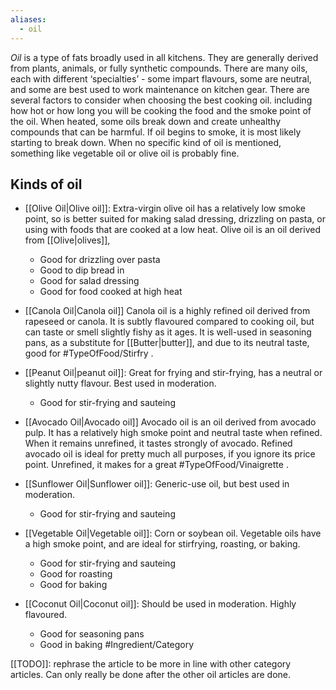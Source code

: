 ```yaml
---
aliases:
  - oil
---
```


*Oil* is a type of fats broadly used in all kitchens. They are generally derived from plants, animals, or fully synthetic compounds. There are many oils, each with different ‘specialties’ - some impart flavours, some are neutral, and some are best used to work maintenance on kitchen gear.
There are several factors to consider when choosing the best cooking oil. including how hot or how long you will be cooking the food and the smoke point of the oil. When heated, some oils break down and create unhealthy compounds that can be harmful. If oil begins to smoke, it is most likely starting to break down.
When no specific kind of oil is mentioned, something like vegetable oil or olive oil is probably fine.
## Kinds of oil
- [[Olive Oil|Olive oil]]: Extra-virgin olive oil has a relatively low smoke point, so is better suited for making salad dressing, drizzling on pasta, or using with foods that are cooked at a low heat.
	 Olive oil is an oil derived from [[Olive|olives]], 
	- Good for drizzling over pasta
	- Good to dip bread in
	- Good for salad dressing
	- Good for food cooked at high heat

- [[Canola Oil|Canola oil]]
	Canola oil is a highly refined oil derived from rapeseed or canola. It is subtly flavoured compared to cooking oil, but can taste or smell slightly fishy as it ages. It is well-used in seasoning pans, as a substitute for [[Butter|butter]], and due to its neutral taste, good for #TypeOfFood/Stirfry .
- [[Peanut Oil|peanut oil]]: Great for frying and stir-frying, has a neutral or slightly nutty flavour. Best used in moderation.
	- Good for stir-frying and sauteing
- [[Avocado Oil|Avocado oil]]
	Avocado oil is an oil derived from avocado pulp. It has a relatively high smoke point and neutral taste when refined. When it remains unrefined, it tastes strongly of avocado.
	Refined avocado oil is ideal for pretty much all purposes, if you ignore its price point.
	Unrefined, it makes for a great #TypeOfFood/Vinaigrette .
- [[Sunflower Oil|Sunflower oil]]: Generic-use oil, but best used in moderation.
	- Good for stir-frying and sauteing
- [[Vegetable Oil|Vegetable oil]]: Corn or soybean oil. Vegetable oils have a high smoke point, and are ideal for stirfrying, roasting, or baking.
	- Good for stir-frying and sauteing
	- Good for roasting
	- Good for baking
- [[Coconut Oil|Coconut oil]]: Should be used in moderation. Highly flavoured.
	- Good for seasoning pans
	- Good in baking
#Ingredient/Category

[[TODO]]: rephrase the article to be more in line with other category articles. Can only really be done after the other oil articles are done.